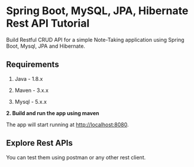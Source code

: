 # Spring Boot, MySQL, JPA, Hibernate Rest API Tutorial

Build Restful CRUD API for a simple Note-Taking application using Spring Boot, Mysql, JPA and Hibernate.

## Requirements

1. Java - 1.8.x

2. Maven - 3.x.x

3. Mysql - 5.x.x


**2. Build and run the app using maven**

The app will start running at <http://localhost:8080>.

## Explore Rest APIs


You can test them using postman or any other rest client.
